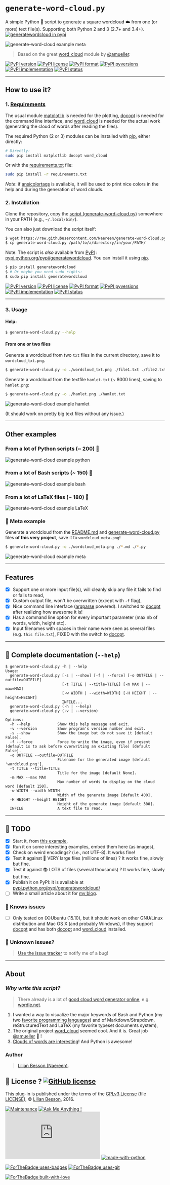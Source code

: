 # ``generate-word-cloud.py``
A simple Python :snake: script to generate a square wordcloud :cloud: from one (or more) text file(s).
Supporting both Python 2 and 3 (2.7+ and 3.4+).
[![generatewordcloud in pypi](https://img.shields.io/pypi/v/generatewordcloud.svg)](https://pypi.python.org/pypi/generatewordcloud)

![generate-word-cloud example meta](./wordcloud_meta.png)

> Based on the great [word_cloud](https://github.com/amueller/word_cloud/) module by [@amueller](https://github.com/amueller/).

[![PyPI version](https://img.shields.io/pypi/v/generatewordcloud.svg)](https://pypi.python.org/pypi/generatewordcloud/)
[![PyPI license](https://img.shields.io/pypi/l/generatewordcloud.svg)](https://pypi.python.org/pypi/generatewordcloud/)
[![PyPI format](https://img.shields.io/pypi/format/generatewordcloud.svg)](https://pypi.python.org/pypi/generatewordcloud/)
[![PyPI pyversions](https://img.shields.io/pypi/pyversions/generatewordcloud.svg)](https://pypi.python.org/pypi/generatewordcloud/)
[![PyPI implementation](https://img.shields.io/pypi/implementation/generatewordcloud.svg)](https://pypi.python.org/pypi/generatewordcloud/)
[![PyPI status](https://img.shields.io/pypi/status/generatewordcloud.svg)](https://pypi.python.org/pypi/generatewordcloud/)

----

## How to use it?
### 1. [Requirements](requirements.txt)
The usual module [matplotlib](http://matplotlib.org/) is needed for the plotting,
[docopt](https://github.com/docopt/docopt) is needed for the command line interface,
and [word_cloud](https://github.com/amueller/word_cloud/) is needed for the actual work (generating the cloud of words after reading the files).

The required Python (2 or 3) modules can be installed with [pip](http://pip.readthedocs.io/), either directly:

```bash
# Directly:
sudo pip install matplotlib docopt word_cloud
```

Or with the [requirements.txt](requirements.txt) file:
```bash
sudo pip install -r requirements.txt
```

*Note*: if [ansicolortags](https://pypi.python.org/pypi/ansicolortags) is available, it will be used to print nice colors in the help and during the generation of word clouds.

### 2. Installation
Clone the repository, copy the [script (generate-word-cloud.py)](./generate-word-cloud.py) somewhere in your PATH (e.g., ``~/.local/bin/``).

You can also just download the script itself:

```bash
$ wget https://raw.githubusercontent.com/Naereen/generate-word-cloud.py/master/generate-word-cloud.py
$ cp generate-word-cloud.py /path/to/a/directory/in/your/PATH/
```

Note: The script is *also* available from [PyPI](https://pypi.python.org/pypi/) : [pypi.python.org/pypi/generatewordcloud](https://pypi.python.org/pypi/generatewordcloud).
You can install it using [pip](http://www.pip-installer.org/).

```bash
$ pip install generatewordcloud
$ # Or maybe you need sudo rights:
$ sudo pip install generatewordcloud
```

[![PyPI version](https://img.shields.io/pypi/v/generatewordcloud.svg)](https://pypi.python.org/pypi/generatewordcloud/)
[![PyPI license](https://img.shields.io/pypi/l/generatewordcloud.svg)](https://pypi.python.org/pypi/generatewordcloud/)
[![PyPI format](https://img.shields.io/pypi/format/generatewordcloud.svg)](https://pypi.python.org/pypi/generatewordcloud/)
[![PyPI pyversions](https://img.shields.io/pypi/pyversions/generatewordcloud.svg)](https://pypi.python.org/pypi/generatewordcloud/)
[![PyPI implementation](https://img.shields.io/pypi/implementation/generatewordcloud.svg)](https://pypi.python.org/pypi/generatewordcloud/)
[![PyPI status](https://img.shields.io/pypi/status/generatewordcloud.svg)](https://pypi.python.org/pypi/generatewordcloud/)

----

### 3. Usage
#### Help:
```bash
$ generate-word-cloud.py --help
```

#### From one or two files
Generate a wordcloud from two `txt` files in the current directory, save it to `wordcloud_txt.png`.

```bash
$ generate-word-cloud.py -o ./wordcloud_txt.png ./file1.txt ./file2.txt
```

Generate a wordcloud from the textfile `hamlet.txt` (~ 8000 lines), saving to `hamlet.png`:

```bash
$ generate-word-cloud.py -o ./hamlet.png ./hamlet.txt
```
![generate-word-cloud example hamlet](./wordcloud_hamlet.png)

(It should work on pretty big text files without any issue.)

----

## Other examples
### From a lot of Python scripts (~ 200) :snake:
![generate-word-cloud example python](./wordcloud_python.png)

### From a lot of Bash scripts (~ 150) :shell:
![generate-word-cloud example bash](./wordcloud_bash.png)

### From a lot of LaTeX files (~ 180) :eggplant:
![generate-word-cloud example LaTeX](./wordcloud_latex.png)

### :art: Meta example
Generate a wordcloud from the [README.md](./README.md) and [generate-word-cloud.py](./generate-word-cloud.py) files **of this very project**, save it to `wordcloud_meta.png`!

```bash
$ generate-word-cloud.py -o ./wordcloud_meta.png ./*.md ./*.py
```
![generate-word-cloud example meta](./wordcloud_meta.png)

----

## Features
- [x] Support one or more input file(s), will cleanly skip any file it fails to find or fails to read,
- [x] Custom output file, won't be overwritten (except with `-f` flag),
- [x] Nice command line interface ([argparse](https://docs.python.org/2.7/library/argparse.html) powered). I switched to [docopt](https://github.com/docopt/docopt) after realizing how awesome it is!
- [x] Has a command line option for every important parameter (max nb of words, width, height etc).
- [x] Input filenames with spaces in their name were seen as several files (e.g. ``this file.txt``), FIXED with the switch to [docopt](https://github.com/docopt/docopt).

----

## :page_with_curl: Complete documentation (`--help`)
```
$ generate-word-cloud.py -h | --help
Usage:
  generate-word-cloud.py [-s | --show] [-f | --force] [-o OUTFILE | --outfile=OUTFILE]
                         [-t TITLE | --title=TITLE] [-m MAX | --max=MAX]
                         [-w WIDTH | --width=WIDTH] [-H HEIGHT | --height=HEIGHT]
                         INFILE...
  generate-word-cloud.py (-h | --help)
  generate-word-cloud.py (-v | --version)

Options:
  -h --help            Show this help message and exit.
  -v --version         Show program's version number and exit.
  -s --show            Show the image but do not save it [default False].
  -f --force           Force to write the image, even if present (default is to ask before overwriting an existing file) [default False].
  -o OUTFILE --outfile=OUTFILE
                       Filename for the generated image [default 'wordcloud.png'].
  -t TITLE --title=TITLE
                       Title for the image [default None].
  -m MAX --max MAX
                       Max number of words to display on the cloud word [default 150].
  -w WIDTH --width WIDTH
                       Width of the generate image [default 400].
  -H HEIGHT --height HEIGHT
                       Height of the generate image [default 300].
  INFILE               A text file to read.
```

----

## :memo: TODO
- [x] Start it, from [this example](https://github.com/amueller/word_cloud/blob/master/examples/simple.py),
- [x] Run it on some interesting examples, embed them here (as images),
- [X] Check on weird encodings? (i.e., not UTF-8). It works fine!
- [X] Test it against :closed_book: VERY large files (millions of lines) ? It works fine, slowly but fine.
- [X] Test it against :books: LOTS of files (several thousands) ? It works fine, slowly but fine.
- [X] Publish it on PyPI: it is available at [pypi.python.org/pypi/generatewordcloud/](https://pypi.python.org/pypi/generatewordcloud/)
- [ ] Write a small article about it for [my blog](http://perso.crans.org/besson/).

### :bug: Knows issues
- [ ] Only tested on (X)Ubuntu (15.10), but it should work on other GNU/Linux distribution and Mac OS X (and probably Windows), if they support [docopt](https://github.com/docopt/docopt) and has both [docopt](https://github.com/docopt/docopt) and [word_cloud](https://github.com/amueller/word_cloud/) installed.

### :bug: **Unknown issues?**
> [Use the issue tracker](https://github.com/Naereen/generate-word-cloud.py/issues/new) to notify me of a bug!

----

## About
### *Why write this script?*
> There already is a lot of [good cloud word generator online](https://duckduckgo.com/?q=cloud+word+generator&ia=web), e.g. [wordle.net](http://www.wordle.net/).

1. I wanted a way to visualize the major keywords of Bash and Python (my two [favorite programming languages](https://wakatime.com/@lbesson)) and of Markdown/Strapdown, reStructuredText and LaTeX (my favorite typeset documents system),
2. The original project [word_cloud](https://github.com/amueller/word_cloud/) seemed cool. And it is. Great job [@amueller](https://github.com/amueller/) :clap: !
3. [Clouds of words are interesting](https://www.academia.edu/20224642/)! And Python is awesome!

### Author
> [Lilian Besson (Naereen)](https://github.com/Naereen/).

## :scroll: License ? [![GitHub license](https://img.shields.io/github/license/Naereen/generate-word-cloud.py.svg)](https://github.com/Naereen/generate-word-cloud.py/blob/master/LICENSE)
This plug-in is published under the terms of the [GPLv3 License](http://www.gnu.org/licenses/gpl.html) (file [LICENSE](LICENSE)),
© [Lilian Besson](https://GitHub.com/Naereen), 2016.

[![Maintenance](https://img.shields.io/badge/Maintained%3F-yes-green.svg)](https://GitHub.com/Naereen/generate-word-cloud.py/graphs/commit-activity)
[![Ask Me Anything !](https://img.shields.io/badge/Ask%20me-anything-1abc9c.svg)](https://GitHub.com/Naereen/ama)
[![Analytics](https://ga-beacon.appspot.com/UA-38514290-17/github.com/Naereen/generate-word-cloud.py/README.md?pixel)](https://GitHub.com/Naereen/generate-word-cloud.py/)
[![made-with-python](https://img.shields.io/badge/Made%20with-Python-1f425f.svg)](https://www.python.org/)

[![ForTheBadge uses-badges](http://ForTheBadge.com/images/badges/uses-badges.svg)](http://ForTheBadge.com)
[![ForTheBadge uses-git](http://ForTheBadge.com/images/badges/uses-git.svg)](https://GitHub.com/)

[![ForTheBadge built-with-love](http://ForTheBadge.com/images/badges/built-with-love.svg)](https://GitHub.com/Naereen/)
